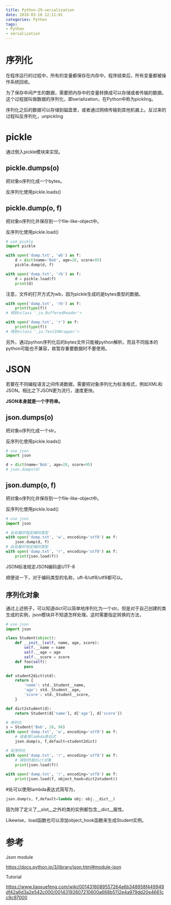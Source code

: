 ```yaml
---
title: Python-29-serialization
date: 2018-03-10 12:11:01
categories: Python
tags:
- Python
- serialization
---
```


# 序列化

在程序运行的过程中，所有的变量都保存在内存中。程序结束后，所有变量都被操作系统回收。

为了保存中间产生的数据，需要把内存中的变量转换成可以存储或者传输的数据。这个过程就叫做数据的序列化，即serialization，在Python中称为pickling。

序列化之后的数据可以存储到磁盘里，或者通过网络传输到其他机器上。反过来的过程叫反序列化，unpickling

# pickle

通过倒入pickle模块来实现。

## pickle.dumps(o)

把对象o序列化成一个bytes。

反序列化使用pickle.loads()

## pickle.dump(o, f)

把对象o序列化并保存到一个file-like-object中。

反序列化使用pickle.load()

```python
# use pickle
import pickle

with open('dump.txt', 'wb') as f:
    d = dict(name='Bob', age=28, score=95)
    pickle.dump(d, f)

with open('dump.txt', 'rb') as f:
    d = pickle.load(f)
    print(d)
```

注意，文件的打开方式为wb，因为pickle生成的是bytes类型的数据。

```python
with open('dump.txt', 'rb') as f:
    print(type(f))
# 得到<class '_io.BufferedReader'>

with open('dump.txt', 'r') as f:
    print(type(f))
# 得到<class '_io.TextIOWrapper'>
```

另外，通过python序列化后的bytes文件只能被python解析。而且不同版本的python可能也不兼容，故暂存重要数据时不要使用。

# JSON

若要在不同编程语言之间传递数据，需要把对象序列化为标准格式，例如XML和JSON。相比之下JSON更为流行，速度更快。

**JSON本身就是一个字符串。**

## json.dumps(o)

把对象o序列化成一个str。

反序列化使用pickle.loads()

```python
# use json
import json

d = dict(name='Bob', age=28, score=95)
# json.dumps(d)
```

## json.dump(o, f)

把对象o序列化并保存到一个file-like-object中。

反序列化使用pickle.load()

```python
# use json
import json

# 此处最好指定编码类型
with open('dump.txt', 'w', encoding='utf8') as f:
    json.dump(d, f)
# 此处最好指定编码类型
with open('dump.txt', 'r', encoding='utf8') as f:
    print(json.load(f))
```

JSON标准规定JSON编码是UTF-8

顺便说一下，对于编码类型的名称，uft-8/utf8/utf8都可以。

## 序列化对象

通过上述例子，可以知道dict可以简单地序列化为一个str。但是对于自己创建的类生成的实例，json模块并不知道怎样处理。这时需要指定转换的方法，

```python
# use json
import json

class Student(object):
    def __init__(self, name, age, score):
        self.__name = name
        self.__age = age
        self.__score = score
    def foo(self):
        pass

def student2dict(std):
    return {
        'name': std._Student__name,
        'age': std._Student__age,
        'score': std._Student__score,
    }

def dict2student(d):
    return Student(d['name'], d['age'], d['score'])

# 序列化
s = Student('Bob', 28, 96)
with open('dump.txt', 'w', encoding='utf8') as f:
    # 或者用lambda表达式
    json.dump(s, f,default=student2dict)

# 反序列化
with open('dump.txt', 'r', encoding='utf8') as f:
    # 得到的是dict对象
    print(json.load(f))
    
with open('dump.txt', 'r', encoding='utf8') as f:
    print(json.load(f, object_hook=dict2student))
```

\#处可以使用lambda表达式简写为，

```python
json.dump(s, f,default=lambda obj: obj.__dict__)
```

因为除了定义了\_\_slot\_\_之外的类的实例都包含\_\_dict\_\_属性。

Likewise，load函数也可以添加object_hook函数来生成Student实例。

# 参考

Json module

https://docs.python.jp/3/library/json.html#module-json

Tutorial

https://www.liaoxuefeng.com/wiki/0014316089557264a6b348958f449949df42a6d3a2e542c000/00143192607210600a668b5112e4a979dd20e4661cc9c97000